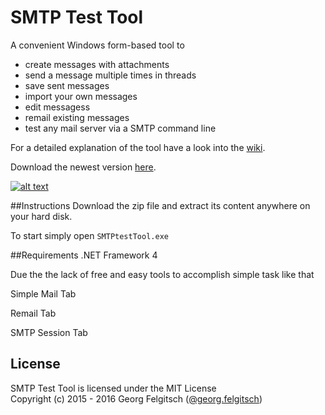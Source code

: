 # SMTP Test Tool

A convenient Windows form-based tool to

- create messages with attachments
- send a message multiple times in threads
- save sent messages
- import your own messages
- edit messagess
- remail existing messages
- test any mail server via a SMTP command line

For a detailed explanation of the tool have a look into the [wiki](https://github.com/georgjf/SMTPtool/wiki).

Download the newest version [here](https://raw.githubusercontent.com/georgjf/SMTPtool/master/SMTPtool%20v4.zip). 


[![alt text][2]][1]

  [1]: https://raw.githubusercontent.com/georgjf/SMTPtool/master/assets/simpleMailTab.PNG
  [2]: https://raw.githubusercontent.com/georgjf/SMTPtool/master/assets/SimpleMailTab_small.png
  
##Instructions
Download the zip file and extract its content anywhere on your hard disk.

To start simply open `SMTPtestTool.exe`


##Requirements
.NET Framework 4

Due the the lack of free and easy tools to accomplish simple task like that 

Simple Mail Tab

Remail Tab

SMTP Session Tab

## License
SMTP Test Tool is licensed under the MIT License  
Copyright (c) 2015 - 2016 Georg Felgitsch ([@georg.felgitsch](https://twitter.com/GeorgFelgitsch))